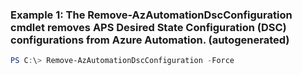 ### Example 1: The Remove-AzAutomationDscConfiguration cmdlet removes APS Desired State Configuration (DSC) configurations from Azure Automation. (autogenerated)
```powershell
PS C:\> Remove-AzAutomationDscConfiguration -Force 
```

